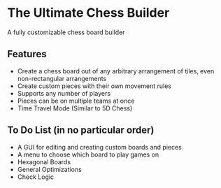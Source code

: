 # The Ultimate Chess Builder
 A fully customizable chess board builder

 ## Features
 - Create a chess board out of any arbitrary arrangement of tiles, even non-rectangular arrangements
 - Create custom pieces with their own movement rules
 - Supports any number of players
 - Pieces can be on multiple teams at once
 - Time Travel Mode (Similar to 5D Chess)

 ## To Do List (in no particular order)
 - A GUI for editing and creating custom boards and pieces
 - A menu to choose which board to play games on
 - Hexagonal Boards
 - General Optimizations
 - Check Logic
